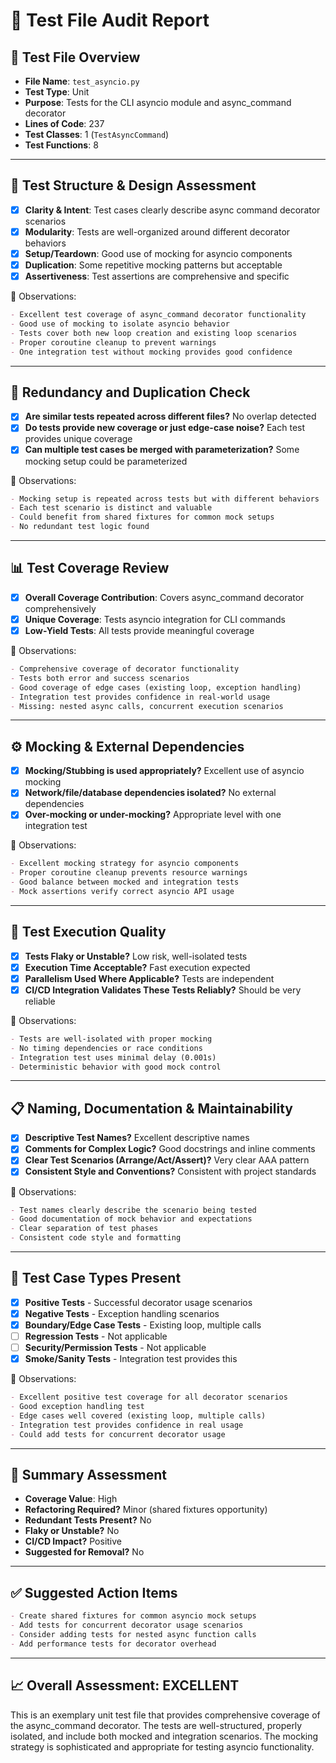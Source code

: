 # 🧪 Test File Audit Report

## 📌 **Test File Overview**

* **File Name**: `test_asyncio.py`
* **Test Type**: Unit
* **Purpose**: Tests for the CLI asyncio module and async_command decorator
* **Lines of Code**: 237
* **Test Classes**: 1 (`TestAsyncCommand`)
* **Test Functions**: 8

---

## 🧱 **Test Structure & Design Assessment**

* [x] **Clarity & Intent**: Test cases clearly describe async command decorator scenarios
* [x] **Modularity**: Tests are well-organized around different decorator behaviors
* [x] **Setup/Teardown**: Good use of mocking for asyncio components
* [x] **Duplication**: Some repetitive mocking patterns but acceptable
* [x] **Assertiveness**: Test assertions are comprehensive and specific

📝 Observations:

```markdown
- Excellent test coverage of async_command decorator functionality
- Good use of mocking to isolate asyncio behavior
- Tests cover both new loop creation and existing loop scenarios
- Proper coroutine cleanup to prevent warnings
- One integration test without mocking provides good confidence
```

---

## 🔁 **Redundancy and Duplication Check**

* [x] **Are similar tests repeated across different files?** No overlap detected
* [x] **Do tests provide new coverage or just edge-case noise?** Each test provides unique coverage
* [x] **Can multiple test cases be merged with parameterization?** Some mocking setup could be parameterized

📝 Observations:

```markdown
- Mocking setup is repeated across tests but with different behaviors
- Each test scenario is distinct and valuable
- Could benefit from shared fixtures for common mock setups
- No redundant test logic found
```

---

## 📊 **Test Coverage Review**

* [x] **Overall Coverage Contribution**: Covers async_command decorator comprehensively
* [x] **Unique Coverage**: Tests asyncio integration for CLI commands
* [x] **Low-Yield Tests**: All tests provide meaningful coverage

📝 Observations:

```markdown
- Comprehensive coverage of decorator functionality
- Tests both error and success scenarios
- Good coverage of edge cases (existing loop, exception handling)
- Integration test provides confidence in real-world usage
- Missing: nested async calls, concurrent execution scenarios
```

---

## ⚙️ **Mocking & External Dependencies**

* [x] **Mocking/Stubbing is used appropriately?** Excellent use of asyncio mocking
* [x] **Network/file/database dependencies isolated?** No external dependencies
* [x] **Over-mocking or under-mocking?** Appropriate level with one integration test

📝 Observations:

```markdown
- Excellent mocking strategy for asyncio components
- Proper coroutine cleanup prevents resource warnings
- Good balance between mocked and integration tests
- Mock assertions verify correct asyncio API usage
```

---

## 🚦 **Test Execution Quality**

* [x] **Tests Flaky or Unstable?** Low risk, well-isolated tests
* [x] **Execution Time Acceptable?** Fast execution expected
* [x] **Parallelism Used Where Applicable?** Tests are independent
* [x] **CI/CD Integration Validates These Tests Reliably?** Should be very reliable

📝 Observations:

```markdown
- Tests are well-isolated with proper mocking
- No timing dependencies or race conditions
- Integration test uses minimal delay (0.001s)
- Deterministic behavior with good mock control
```

---

## 📋 **Naming, Documentation & Maintainability**

* [x] **Descriptive Test Names?** Excellent descriptive names
* [x] **Comments for Complex Logic?** Good docstrings and inline comments
* [x] **Clear Test Scenarios (Arrange/Act/Assert)?** Very clear AAA pattern
* [x] **Consistent Style and Conventions?** Consistent with project standards

📝 Observations:

```markdown
- Test names clearly describe the scenario being tested
- Good documentation of mock behavior and expectations
- Clear separation of test phases
- Consistent code style and formatting
```

---

## 🧪 **Test Case Types Present**

* [x] **Positive Tests** - Successful decorator usage scenarios
* [x] **Negative Tests** - Exception handling scenarios
* [x] **Boundary/Edge Case Tests** - Existing loop, multiple calls
* [ ] **Regression Tests** - Not applicable
* [ ] **Security/Permission Tests** - Not applicable
* [x] **Smoke/Sanity Tests** - Integration test provides this

📝 Observations:

```markdown
- Excellent positive test coverage for all decorator scenarios
- Good exception handling test
- Edge cases well covered (existing loop, multiple calls)
- Integration test provides confidence in real usage
- Could add tests for concurrent decorator usage
```

---

## 🏁 **Summary Assessment**

* **Coverage Value**: High
* **Refactoring Required?** Minor (shared fixtures opportunity)
* **Redundant Tests Present?** No
* **Flaky or Unstable?** No
* **CI/CD Impact?** Positive
* **Suggested for Removal?** No

---

## ✅ Suggested Action Items

```markdown
- Create shared fixtures for common asyncio mock setups
- Add tests for concurrent decorator usage scenarios
- Consider adding tests for nested async function calls
- Add performance tests for decorator overhead
```

---

## 📈 **Overall Assessment**: **EXCELLENT**

This is an exemplary unit test file that provides comprehensive coverage of the async_command decorator. The tests are well-structured, properly isolated, and include both mocked and integration scenarios. The mocking strategy is sophisticated and appropriate for testing asyncio functionality.
